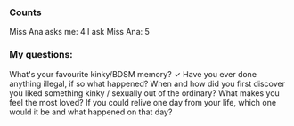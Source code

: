 ### Counts
Miss Ana asks me: 4
I ask Miss Ana: 5

### My questions:

What's your favourite kinky/BDSM memory? ✓ 
Have you ever done anything illegal, if so what happened?
When and how did you first discover you liked something kinky / sexually out of the ordinary?
What makes you feel the most loved?
If you could relive one day from your life, which one would it be and what happened on that day?